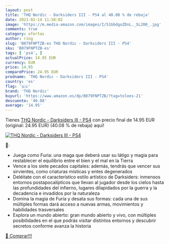 ```yaml
---
layout: post
title: 'THQ Nordic - Darksiders III - PS4 al 40.08 % de rebaja'
date: 2021-02-14 11:58:02
image: 'https://m.media-amazon.com/images/I/51G6dgoZDnL._SL200_.jpg'
comments: true
category: ofertas
author: ring
slug: 'B079FNPTZB-es THQ Nordic - Darksiders III - PS4'
sku: 'B079FNPTZB-es'
tags: [ 'ps4', ]
actualPrice: 14.95 EUR
currency: EUR
price: 14.95
comparePrice: 24.95 EUR
prodname: 'THQ Nordic - Darksiders III - PS4'
country: 'es'
flag: '🇪🇸'
brand: 'THQ Nordic'
buyurl: 'https://www.amazon.es/dp/B079FNPTZB/?tag=tolees-21'
descuento: '40.08'
average: '14.95'
---
```


Tienes [THQ Nordic - Darksiders III - PS4](https://www.amazon.es/dp/B079FNPTZB/?tag=tolees-21) con precio final de  14.95 EUR (original: 24.95 EUR) (40.08 %  de rebaja) aqui!

[![THQ Nordic - Darksiders III - PS4](https://m.media-amazon.com/images/I/51G6dgoZDnL._SL200_.jpg)](https://www.amazon.es/dp/B079FNPTZB/?tag=tolees-21)

🔎:

- Juega como Furia: una maga que deberá usar su látigo y magia para restablecer el equilibrio entre el bien y el mal en la Tierra
- Vence a los siete pecados capitales: además, tendrás que vencer sus sirvientes, como criaturas místicas y entes degenerados
- Deléitate con el característico estilo artístico de Darksiders: inmensos entornos postapocalípticos que llevan al jugador desde los cielos hasta las profundidades del infierno, lugares dilapidados por la guerra y la decadencia e invadidos por la naturaleza
- Domina la magia de Furia y desata sus formas: cada una de sus múltiples formas dará acceso a nuevas armas, movimientos y habilidades trasversales
- Explora un mundo abierto: gran mundo abierto y vivo, con múltiples posibilidades en el que podrás visitar distintos entornos y descubrir secretos conforme avanza la historia

[🛒 Comprar!!!](https://www.amazon.es/dp/B079FNPTZB/?tag=tolees-21)
